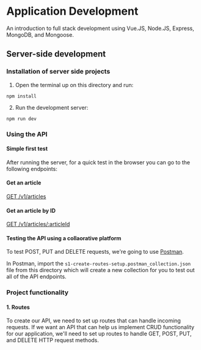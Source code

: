 # Application Development
An introduction to full stack development using Vue.JS, Node.JS, Express, MongoDB, and Mongoose.

## Server-side development

### Installation of server side projects

1. Open the terminal up on this directory and run:
````
npm install
````
2. Run the development server:
````
npm run dev
````

### Using the API
#### Simple first test
After running the server, for a quick test in the browser you can go to the following endpoints:

#### Get an article
[GET /v1/articles](http://localhost:3000/v1/articles)

#### Get an article by ID
[GET /v1/articles/:articleId](http://localhost:3000/v1/articles/abc123)

#### Testing the API using a collaorative platform
To test POST, PUT and DELETE requests, we're going to use [Postman](https://www.getpostman.com/).

In Postman, import the ```s1-create-routes-setup.postman_collection.json``` file from this directory which will create a new collection for you to test out all of the API endpoints.

### Project functionality
#### 1. Routes
To create our API, we need to set up routes that can handle incoming requests. If we want an API that can help us implement CRUD functionality for our application, we'll need to set up
routes to handle GET, POST, PUT, and DELETE HTTP request methods.